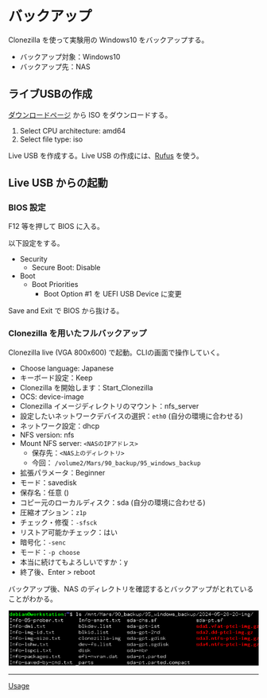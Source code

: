 # バックアップ
Clonezilla を使って実験用の Windows10 をバックアップする。

- バックアップ対象：Windows10
- バックアップ先：NAS

## ライブUSBの作成
[ダウンロードページ](https://clonezilla.org/downloads/download.php?branch=stable) から ISO をダウンロードする。

1. Select CPU architecture: amd64
2. Select file type: iso

Live USB を作成する。Live USB の作成には、[Rufus](https://forest.watch.impress.co.jp/library/software/rufus/) を使う。

## Live USB からの起動
### BIOS 設定
F12 等を押して BIOS に入る。

以下設定をする。

- Security
  - Secure Boot: Disable
- Boot
  - Boot Priorities
    - Boot Option #1 を UEFI USB Device に変更

Save and Exit で BIOS から抜ける。

### Clonezilla を用いたフルバックアップ
Clonezilla live (VGA 800x600) で起動。CLIの画面で操作していく。

- Choose language: Japanese
- キーボード設定：Keep
- Clonezilla を開始します：Start_Clonezilla
- OCS: device-image
- Clonezilla イメージディレクトリのマウント：nfs_server
- 設定したいネットワークデバイスの選択：`eth0` (自分の環境に合わせる)
- ネットワーク設定：dhcp
- NFS version: nfs
- Mount NFS server: `<NASのIPアドレス>`
  - 保存先：`<NAS上のディレクトリ>`
  - 今回： `/volume2/Mars/90_backup/95_windows_backup`
- 拡張パラメータ：Beginner
- モード：savedisk
- 保存名：任意 ()
- コピー元のローカルディスク：sda (自分の環境に合わせる)
- 圧縮オプション：`z1p`
- チェック・修復：`-sfsck`
- リストア可能かチェック：はい
- 暗号化：`-senc`
- モード：`-p choose`
- 本当に続けてもよろしいですか：y
- 終了後、Enter > reboot

バックアップ後、NAS のディレクトリを確認するとバックアップがとれていることがわかる。

![](./01_result.png)



---

[Usage](../README.md)
